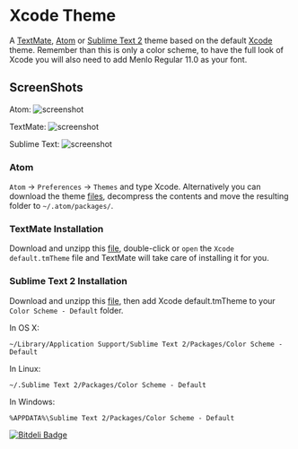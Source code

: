# Xcode Theme

A [TextMate][], [Atom][] or [Sublime Text 2][] theme based on the default [Xcode][] theme. Remember than this is only a color scheme, to have the full look of Xcode you will also need to add Menlo Regular 11.0 as your font.

## ScreenShots


Atom:
![screenshot](http://i.imgur.com/amYwbtS.png)

TextMate:
![screenshot](http://i.imgur.com/XqXgJ0u.png)

Sublime Text:
![screenshot](http://i.imgur.com/V9XTwbz.png)

### Atom

`Atom` -> `Preferences` -> `Themes` and type Xcode. Alternatively you can download the theme [files](https://github.com/ElDeveloper/xcode-default.tmtheme/archive/master.zip), decompress the contents and move the resulting folder to `~/.atom/packages/`.

### TextMate Installation

Download and unzipp this [file][], double-click or `open` the `Xcode default.tmTheme` file and TextMate will take care of installing it for you.

### Sublime Text 2 Installation

Download and unzipp this [file][], then add Xcode default.tmTheme to your `Color Scheme - Default` folder.

In OS X:

`~/Library/Application Support/Sublime Text 2/Packages/Color Scheme - Default`

In Linux:

`~/.Sublime Text 2/Packages/Color Scheme - Default`

In Windows:

`%APPDATA%\Sublime Text 2/Packages/Color Scheme - Default`

[xcode]: http://developer.apple.com/technologies/tools/xcode.html
[textmate]: http://macromates.com/
[Sublime Text 2]: http://www.sublimetext.com/2
[Atom]: http://atom.io
[file]: https://github.com/downloads/ElDeveloper/xcode-default.tmtheme/xcode_theme.zip


[![Bitdeli Badge](https://d2weczhvl823v0.cloudfront.net/ElDeveloper/xcode-default.tmtheme/trend.png)](https://bitdeli.com/free "Bitdeli Badge")

